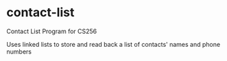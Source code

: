 # contact-list
Contact List Program for CS256

Uses linked lists to store and read back a list of contacts' names and phone numbers
